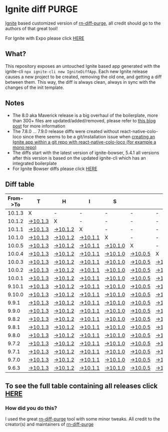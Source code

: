 # Ignite diff PURGE

[Ignite](https://github.com/infinitered/ignite) based customized version of [rn-diff-purge](https://github.com/react-native-community/rn-diff-purge/), all credit should go to the authors of that great tool!

For Ignite with Expo please click [HERE](https://github.com/nirre7/ignite-expo-diff-purge)

## What?

This repository exposes an untouched Ignite based app generated with the ignite-cli
`npx ignite-cli new IgniteDiffApp`. Each new Ignite release causes a new project to be created, removing the old one, and getting a diff between them. This way, the diff is always clean, always in sync with the changes of the init template.

## Notes
- The 8.0 aka Maverick release is a big overhaul of the boilerplate, more than 300+ files are updated/added/removed, please refer to [this blog post](https://shift.infinite.red/announcing-ignite-8-0-maverick-fbbdafbb738e) for more information
- The 7.8.0 ... 7.9.0 release diffs were created without react-native-colo-loco since there seems to be a git/installation issue when [creating an Ignite app within a git repo with react-native-colo-loco (for example a mono repo)](https://github.com/infinitered/ignite/issues/1845)
- The diffs start with the latest version of ignite-bowser, 5.4.1 all versions after this version is based on the updated ignite-cli which has an integrated boilerplate
- For Ignite Bowser diffs please click [HERE](https://github.com/nirre7/ignite-bowser-diff-purge)

## Diff table

| From->To | T                                                                                              | H                                                                                              | I                                                                                              | S                                                                                              |                                                                                                | I                                                                                              | S                                                                                              |                                                                                                | C                                                                                              | O                                                                                              | O                                                                                             | L                                                                                           |                                                                                             |                                                                                             |                                                                                             |                                                                                             |                                                                                             |                                                                                             |                                                                                             |     |
| -------- | ---------------------------------------------------------------------------------------------- | ---------------------------------------------------------------------------------------------- | ---------------------------------------------------------------------------------------------- | ---------------------------------------------------------------------------------------------- | ---------------------------------------------------------------------------------------------- | ---------------------------------------------------------------------------------------------- | ---------------------------------------------------------------------------------------------- | ---------------------------------------------------------------------------------------------- | ---------------------------------------------------------------------------------------------- | ---------------------------------------------------------------------------------------------- | --------------------------------------------------------------------------------------------- | ------------------------------------------------------------------------------------------- | ------------------------------------------------------------------------------------------- | ------------------------------------------------------------------------------------------- | ------------------------------------------------------------------------------------------- | ------------------------------------------------------------------------------------------- | ------------------------------------------------------------------------------------------- | ------------------------------------------------------------------------------------------- | ------------------------------------------------------------------------------------------- | --- |
| 10.1.3   | X                                                                                              | -                                                                                              | -                                                                                              | -                                                                                              | -                                                                                              | -                                                                                              | -                                                                                              | -                                                                                              | -                                                                                              | -                                                                                              | -                                                                                             | -                                                                                           | -                                                                                           | -                                                                                           | -                                                                                           | -                                                                                           | -                                                                                           | -                                                                                           | -                                                                                           | -   |
| 10.1.2   | [->10.1.3](https://github.com/nirre7/ignite-diff-purge/compare/release/10.1.2..release/10.1.3) | X                                                                                              | -                                                                                              | -                                                                                              | -                                                                                              | -                                                                                              | -                                                                                              | -                                                                                              | -                                                                                              | -                                                                                              | -                                                                                             | -                                                                                           | -                                                                                           | -                                                                                           | -                                                                                           | -                                                                                           | -                                                                                           | -                                                                                           | -                                                                                           | -   |
| 10.1.1   | [->10.1.3](https://github.com/nirre7/ignite-diff-purge/compare/release/10.1.1..release/10.1.3) | [->10.1.2](https://github.com/nirre7/ignite-diff-purge/compare/release/10.1.1..release/10.1.2) | X                                                                                              | -                                                                                              | -                                                                                              | -                                                                                              | -                                                                                              | -                                                                                              | -                                                                                              | -                                                                                              | -                                                                                             | -                                                                                           | -                                                                                           | -                                                                                           | -                                                                                           | -                                                                                           | -                                                                                           | -                                                                                           | -                                                                                           | -   |
| 10.1.0   | [->10.1.3](https://github.com/nirre7/ignite-diff-purge/compare/release/10.1.0..release/10.1.3) | [->10.1.2](https://github.com/nirre7/ignite-diff-purge/compare/release/10.1.0..release/10.1.2) | [->10.1.1](https://github.com/nirre7/ignite-diff-purge/compare/release/10.1.0..release/10.1.1) | X                                                                                              | -                                                                                              | -                                                                                              | -                                                                                              | -                                                                                              | -                                                                                              | -                                                                                              | -                                                                                             | -                                                                                           | -                                                                                           | -                                                                                           | -                                                                                           | -                                                                                           | -                                                                                           | -                                                                                           | -                                                                                           | -   |
| 10.0.5   | [->10.1.3](https://github.com/nirre7/ignite-diff-purge/compare/release/10.0.5..release/10.1.3) | [->10.1.2](https://github.com/nirre7/ignite-diff-purge/compare/release/10.0.5..release/10.1.2) | [->10.1.1](https://github.com/nirre7/ignite-diff-purge/compare/release/10.0.5..release/10.1.1) | [->10.1.0](https://github.com/nirre7/ignite-diff-purge/compare/release/10.0.5..release/10.1.0) | X                                                                                              | -                                                                                              | -                                                                                              | -                                                                                              | -                                                                                              | -                                                                                              | -                                                                                             | -                                                                                           | -                                                                                           | -                                                                                           | -                                                                                           | -                                                                                           | -                                                                                           | -                                                                                           | -                                                                                           | -   |
| 10.0.4   | [->10.1.3](https://github.com/nirre7/ignite-diff-purge/compare/release/10.0.4..release/10.1.3) | [->10.1.2](https://github.com/nirre7/ignite-diff-purge/compare/release/10.0.4..release/10.1.2) | [->10.1.1](https://github.com/nirre7/ignite-diff-purge/compare/release/10.0.4..release/10.1.1) | [->10.1.0](https://github.com/nirre7/ignite-diff-purge/compare/release/10.0.4..release/10.1.0) | [->10.0.5](https://github.com/nirre7/ignite-diff-purge/compare/release/10.0.4..release/10.0.5) | X                                                                                              | -                                                                                              | -                                                                                              | -                                                                                              | -                                                                                              | -                                                                                             | -                                                                                           | -                                                                                           | -                                                                                           | -                                                                                           | -                                                                                           | -                                                                                           | -                                                                                           | -                                                                                           | -   |
| 10.0.3   | [->10.1.3](https://github.com/nirre7/ignite-diff-purge/compare/release/10.0.3..release/10.1.3) | [->10.1.2](https://github.com/nirre7/ignite-diff-purge/compare/release/10.0.3..release/10.1.2) | [->10.1.1](https://github.com/nirre7/ignite-diff-purge/compare/release/10.0.3..release/10.1.1) | [->10.1.0](https://github.com/nirre7/ignite-diff-purge/compare/release/10.0.3..release/10.1.0) | [->10.0.5](https://github.com/nirre7/ignite-diff-purge/compare/release/10.0.3..release/10.0.5) | [->10.0.4](https://github.com/nirre7/ignite-diff-purge/compare/release/10.0.3..release/10.0.4) | X                                                                                              | -                                                                                              | -                                                                                              | -                                                                                              | -                                                                                             | -                                                                                           | -                                                                                           | -                                                                                           | -                                                                                           | -                                                                                           | -                                                                                           | -                                                                                           | -                                                                                           | -   |
| 10.0.2   | [->10.1.3](https://github.com/nirre7/ignite-diff-purge/compare/release/10.0.2..release/10.1.3) | [->10.1.2](https://github.com/nirre7/ignite-diff-purge/compare/release/10.0.2..release/10.1.2) | [->10.1.1](https://github.com/nirre7/ignite-diff-purge/compare/release/10.0.2..release/10.1.1) | [->10.1.0](https://github.com/nirre7/ignite-diff-purge/compare/release/10.0.2..release/10.1.0) | [->10.0.5](https://github.com/nirre7/ignite-diff-purge/compare/release/10.0.2..release/10.0.5) | [->10.0.4](https://github.com/nirre7/ignite-diff-purge/compare/release/10.0.2..release/10.0.4) | [->10.0.3](https://github.com/nirre7/ignite-diff-purge/compare/release/10.0.2..release/10.0.3) | X                                                                                              | -                                                                                              | -                                                                                              | -                                                                                             | -                                                                                           | -                                                                                           | -                                                                                           | -                                                                                           | -                                                                                           | -                                                                                           | -                                                                                           | -                                                                                           | -   |
| 10.0.1   | [->10.1.3](https://github.com/nirre7/ignite-diff-purge/compare/release/10.0.1..release/10.1.3) | [->10.1.2](https://github.com/nirre7/ignite-diff-purge/compare/release/10.0.1..release/10.1.2) | [->10.1.1](https://github.com/nirre7/ignite-diff-purge/compare/release/10.0.1..release/10.1.1) | [->10.1.0](https://github.com/nirre7/ignite-diff-purge/compare/release/10.0.1..release/10.1.0) | [->10.0.5](https://github.com/nirre7/ignite-diff-purge/compare/release/10.0.1..release/10.0.5) | [->10.0.4](https://github.com/nirre7/ignite-diff-purge/compare/release/10.0.1..release/10.0.4) | [->10.0.3](https://github.com/nirre7/ignite-diff-purge/compare/release/10.0.1..release/10.0.3) | [->10.0.2](https://github.com/nirre7/ignite-diff-purge/compare/release/10.0.1..release/10.0.2) | X                                                                                              | -                                                                                              | -                                                                                             | -                                                                                           | -                                                                                           | -                                                                                           | -                                                                                           | -                                                                                           | -                                                                                           | -                                                                                           | -                                                                                           | -   |
| 9.10.1   | [->10.1.3](https://github.com/nirre7/ignite-diff-purge/compare/release/9.10.1..release/10.1.3) | [->10.1.2](https://github.com/nirre7/ignite-diff-purge/compare/release/9.10.1..release/10.1.2) | [->10.1.1](https://github.com/nirre7/ignite-diff-purge/compare/release/9.10.1..release/10.1.1) | [->10.1.0](https://github.com/nirre7/ignite-diff-purge/compare/release/9.10.1..release/10.1.0) | [->10.0.5](https://github.com/nirre7/ignite-diff-purge/compare/release/9.10.1..release/10.0.5) | [->10.0.4](https://github.com/nirre7/ignite-diff-purge/compare/release/9.10.1..release/10.0.4) | [->10.0.3](https://github.com/nirre7/ignite-diff-purge/compare/release/9.10.1..release/10.0.3) | [->10.0.2](https://github.com/nirre7/ignite-diff-purge/compare/release/9.10.1..release/10.0.2) | [->10.0.1](https://github.com/nirre7/ignite-diff-purge/compare/release/9.10.1..release/10.0.1) | X                                                                                              | -                                                                                             | -                                                                                           | -                                                                                           | -                                                                                           | -                                                                                           | -                                                                                           | -                                                                                           | -                                                                                           | -                                                                                           | -   |
| 9.10.0   | [->10.1.3](https://github.com/nirre7/ignite-diff-purge/compare/release/9.10.0..release/10.1.3) | [->10.1.2](https://github.com/nirre7/ignite-diff-purge/compare/release/9.10.0..release/10.1.2) | [->10.1.1](https://github.com/nirre7/ignite-diff-purge/compare/release/9.10.0..release/10.1.1) | [->10.1.0](https://github.com/nirre7/ignite-diff-purge/compare/release/9.10.0..release/10.1.0) | [->10.0.5](https://github.com/nirre7/ignite-diff-purge/compare/release/9.10.0..release/10.0.5) | [->10.0.4](https://github.com/nirre7/ignite-diff-purge/compare/release/9.10.0..release/10.0.4) | [->10.0.3](https://github.com/nirre7/ignite-diff-purge/compare/release/9.10.0..release/10.0.3) | [->10.0.2](https://github.com/nirre7/ignite-diff-purge/compare/release/9.10.0..release/10.0.2) | [->10.0.1](https://github.com/nirre7/ignite-diff-purge/compare/release/9.10.0..release/10.0.1) | [->9.10.1](https://github.com/nirre7/ignite-diff-purge/compare/release/9.10.0..release/9.10.1) | X                                                                                             | -                                                                                           | -                                                                                           | -                                                                                           | -                                                                                           | -                                                                                           | -                                                                                           | -                                                                                           | -                                                                                           | -   |
| 9.9.1    | [->10.1.3](https://github.com/nirre7/ignite-diff-purge/compare/release/9.9.1..release/10.1.3)  | [->10.1.2](https://github.com/nirre7/ignite-diff-purge/compare/release/9.9.1..release/10.1.2)  | [->10.1.1](https://github.com/nirre7/ignite-diff-purge/compare/release/9.9.1..release/10.1.1)  | [->10.1.0](https://github.com/nirre7/ignite-diff-purge/compare/release/9.9.1..release/10.1.0)  | [->10.0.5](https://github.com/nirre7/ignite-diff-purge/compare/release/9.9.1..release/10.0.5)  | [->10.0.4](https://github.com/nirre7/ignite-diff-purge/compare/release/9.9.1..release/10.0.4)  | [->10.0.3](https://github.com/nirre7/ignite-diff-purge/compare/release/9.9.1..release/10.0.3)  | [->10.0.2](https://github.com/nirre7/ignite-diff-purge/compare/release/9.9.1..release/10.0.2)  | [->10.0.1](https://github.com/nirre7/ignite-diff-purge/compare/release/9.9.1..release/10.0.1)  | [->9.10.1](https://github.com/nirre7/ignite-diff-purge/compare/release/9.9.1..release/9.10.1)  | [->9.10.0](https://github.com/nirre7/ignite-diff-purge/compare/release/9.9.1..release/9.10.0) | X                                                                                           | -                                                                                           | -                                                                                           | -                                                                                           | -                                                                                           | -                                                                                           | -                                                                                           | -                                                                                           | -   |
| 9.9.0    | [->10.1.3](https://github.com/nirre7/ignite-diff-purge/compare/release/9.9.0..release/10.1.3)  | [->10.1.2](https://github.com/nirre7/ignite-diff-purge/compare/release/9.9.0..release/10.1.2)  | [->10.1.1](https://github.com/nirre7/ignite-diff-purge/compare/release/9.9.0..release/10.1.1)  | [->10.1.0](https://github.com/nirre7/ignite-diff-purge/compare/release/9.9.0..release/10.1.0)  | [->10.0.5](https://github.com/nirre7/ignite-diff-purge/compare/release/9.9.0..release/10.0.5)  | [->10.0.4](https://github.com/nirre7/ignite-diff-purge/compare/release/9.9.0..release/10.0.4)  | [->10.0.3](https://github.com/nirre7/ignite-diff-purge/compare/release/9.9.0..release/10.0.3)  | [->10.0.2](https://github.com/nirre7/ignite-diff-purge/compare/release/9.9.0..release/10.0.2)  | [->10.0.1](https://github.com/nirre7/ignite-diff-purge/compare/release/9.9.0..release/10.0.1)  | [->9.10.1](https://github.com/nirre7/ignite-diff-purge/compare/release/9.9.0..release/9.10.1)  | [->9.10.0](https://github.com/nirre7/ignite-diff-purge/compare/release/9.9.0..release/9.10.0) | [->9.9.1](https://github.com/nirre7/ignite-diff-purge/compare/release/9.9.0..release/9.9.1) | X                                                                                           | -                                                                                           | -                                                                                           | -                                                                                           | -                                                                                           | -                                                                                           | -                                                                                           | -   |
| 9.8.2    | [->10.1.3](https://github.com/nirre7/ignite-diff-purge/compare/release/9.8.2..release/10.1.3)  | [->10.1.2](https://github.com/nirre7/ignite-diff-purge/compare/release/9.8.2..release/10.1.2)  | [->10.1.1](https://github.com/nirre7/ignite-diff-purge/compare/release/9.8.2..release/10.1.1)  | [->10.1.0](https://github.com/nirre7/ignite-diff-purge/compare/release/9.8.2..release/10.1.0)  | [->10.0.5](https://github.com/nirre7/ignite-diff-purge/compare/release/9.8.2..release/10.0.5)  | [->10.0.4](https://github.com/nirre7/ignite-diff-purge/compare/release/9.8.2..release/10.0.4)  | [->10.0.3](https://github.com/nirre7/ignite-diff-purge/compare/release/9.8.2..release/10.0.3)  | [->10.0.2](https://github.com/nirre7/ignite-diff-purge/compare/release/9.8.2..release/10.0.2)  | [->10.0.1](https://github.com/nirre7/ignite-diff-purge/compare/release/9.8.2..release/10.0.1)  | [->9.10.1](https://github.com/nirre7/ignite-diff-purge/compare/release/9.8.2..release/9.10.1)  | [->9.10.0](https://github.com/nirre7/ignite-diff-purge/compare/release/9.8.2..release/9.10.0) | [->9.9.1](https://github.com/nirre7/ignite-diff-purge/compare/release/9.8.2..release/9.9.1) | [->9.9.0](https://github.com/nirre7/ignite-diff-purge/compare/release/9.8.2..release/9.9.0) | X                                                                                           | -                                                                                           | -                                                                                           | -                                                                                           | -                                                                                           | -                                                                                           | -   |
| 9.8.1    | [->10.1.3](https://github.com/nirre7/ignite-diff-purge/compare/release/9.8.1..release/10.1.3)  | [->10.1.2](https://github.com/nirre7/ignite-diff-purge/compare/release/9.8.1..release/10.1.2)  | [->10.1.1](https://github.com/nirre7/ignite-diff-purge/compare/release/9.8.1..release/10.1.1)  | [->10.1.0](https://github.com/nirre7/ignite-diff-purge/compare/release/9.8.1..release/10.1.0)  | [->10.0.5](https://github.com/nirre7/ignite-diff-purge/compare/release/9.8.1..release/10.0.5)  | [->10.0.4](https://github.com/nirre7/ignite-diff-purge/compare/release/9.8.1..release/10.0.4)  | [->10.0.3](https://github.com/nirre7/ignite-diff-purge/compare/release/9.8.1..release/10.0.3)  | [->10.0.2](https://github.com/nirre7/ignite-diff-purge/compare/release/9.8.1..release/10.0.2)  | [->10.0.1](https://github.com/nirre7/ignite-diff-purge/compare/release/9.8.1..release/10.0.1)  | [->9.10.1](https://github.com/nirre7/ignite-diff-purge/compare/release/9.8.1..release/9.10.1)  | [->9.10.0](https://github.com/nirre7/ignite-diff-purge/compare/release/9.8.1..release/9.10.0) | [->9.9.1](https://github.com/nirre7/ignite-diff-purge/compare/release/9.8.1..release/9.9.1) | [->9.9.0](https://github.com/nirre7/ignite-diff-purge/compare/release/9.8.1..release/9.9.0) | [->9.8.2](https://github.com/nirre7/ignite-diff-purge/compare/release/9.8.1..release/9.8.2) | X                                                                                           | -                                                                                           | -                                                                                           | -                                                                                           | -                                                                                           | -   |
| 9.8.0    | [->10.1.3](https://github.com/nirre7/ignite-diff-purge/compare/release/9.8.0..release/10.1.3)  | [->10.1.2](https://github.com/nirre7/ignite-diff-purge/compare/release/9.8.0..release/10.1.2)  | [->10.1.1](https://github.com/nirre7/ignite-diff-purge/compare/release/9.8.0..release/10.1.1)  | [->10.1.0](https://github.com/nirre7/ignite-diff-purge/compare/release/9.8.0..release/10.1.0)  | [->10.0.5](https://github.com/nirre7/ignite-diff-purge/compare/release/9.8.0..release/10.0.5)  | [->10.0.4](https://github.com/nirre7/ignite-diff-purge/compare/release/9.8.0..release/10.0.4)  | [->10.0.3](https://github.com/nirre7/ignite-diff-purge/compare/release/9.8.0..release/10.0.3)  | [->10.0.2](https://github.com/nirre7/ignite-diff-purge/compare/release/9.8.0..release/10.0.2)  | [->10.0.1](https://github.com/nirre7/ignite-diff-purge/compare/release/9.8.0..release/10.0.1)  | [->9.10.1](https://github.com/nirre7/ignite-diff-purge/compare/release/9.8.0..release/9.10.1)  | [->9.10.0](https://github.com/nirre7/ignite-diff-purge/compare/release/9.8.0..release/9.10.0) | [->9.9.1](https://github.com/nirre7/ignite-diff-purge/compare/release/9.8.0..release/9.9.1) | [->9.9.0](https://github.com/nirre7/ignite-diff-purge/compare/release/9.8.0..release/9.9.0) | [->9.8.2](https://github.com/nirre7/ignite-diff-purge/compare/release/9.8.0..release/9.8.2) | [->9.8.1](https://github.com/nirre7/ignite-diff-purge/compare/release/9.8.0..release/9.8.1) | X                                                                                           | -                                                                                           | -                                                                                           | -                                                                                           | -   |
| 9.7.2    | [->10.1.3](https://github.com/nirre7/ignite-diff-purge/compare/release/9.7.2..release/10.1.3)  | [->10.1.2](https://github.com/nirre7/ignite-diff-purge/compare/release/9.7.2..release/10.1.2)  | [->10.1.1](https://github.com/nirre7/ignite-diff-purge/compare/release/9.7.2..release/10.1.1)  | [->10.1.0](https://github.com/nirre7/ignite-diff-purge/compare/release/9.7.2..release/10.1.0)  | [->10.0.5](https://github.com/nirre7/ignite-diff-purge/compare/release/9.7.2..release/10.0.5)  | [->10.0.4](https://github.com/nirre7/ignite-diff-purge/compare/release/9.7.2..release/10.0.4)  | [->10.0.3](https://github.com/nirre7/ignite-diff-purge/compare/release/9.7.2..release/10.0.3)  | [->10.0.2](https://github.com/nirre7/ignite-diff-purge/compare/release/9.7.2..release/10.0.2)  | [->10.0.1](https://github.com/nirre7/ignite-diff-purge/compare/release/9.7.2..release/10.0.1)  | [->9.10.1](https://github.com/nirre7/ignite-diff-purge/compare/release/9.7.2..release/9.10.1)  | [->9.10.0](https://github.com/nirre7/ignite-diff-purge/compare/release/9.7.2..release/9.10.0) | [->9.9.1](https://github.com/nirre7/ignite-diff-purge/compare/release/9.7.2..release/9.9.1) | [->9.9.0](https://github.com/nirre7/ignite-diff-purge/compare/release/9.7.2..release/9.9.0) | [->9.8.2](https://github.com/nirre7/ignite-diff-purge/compare/release/9.7.2..release/9.8.2) | [->9.8.1](https://github.com/nirre7/ignite-diff-purge/compare/release/9.7.2..release/9.8.1) | [->9.8.0](https://github.com/nirre7/ignite-diff-purge/compare/release/9.7.2..release/9.8.0) | X                                                                                           | -                                                                                           | -                                                                                           | -   |
| 9.7.1    | [->10.1.3](https://github.com/nirre7/ignite-diff-purge/compare/release/9.7.1..release/10.1.3)  | [->10.1.2](https://github.com/nirre7/ignite-diff-purge/compare/release/9.7.1..release/10.1.2)  | [->10.1.1](https://github.com/nirre7/ignite-diff-purge/compare/release/9.7.1..release/10.1.1)  | [->10.1.0](https://github.com/nirre7/ignite-diff-purge/compare/release/9.7.1..release/10.1.0)  | [->10.0.5](https://github.com/nirre7/ignite-diff-purge/compare/release/9.7.1..release/10.0.5)  | [->10.0.4](https://github.com/nirre7/ignite-diff-purge/compare/release/9.7.1..release/10.0.4)  | [->10.0.3](https://github.com/nirre7/ignite-diff-purge/compare/release/9.7.1..release/10.0.3)  | [->10.0.2](https://github.com/nirre7/ignite-diff-purge/compare/release/9.7.1..release/10.0.2)  | [->10.0.1](https://github.com/nirre7/ignite-diff-purge/compare/release/9.7.1..release/10.0.1)  | [->9.10.1](https://github.com/nirre7/ignite-diff-purge/compare/release/9.7.1..release/9.10.1)  | [->9.10.0](https://github.com/nirre7/ignite-diff-purge/compare/release/9.7.1..release/9.10.0) | [->9.9.1](https://github.com/nirre7/ignite-diff-purge/compare/release/9.7.1..release/9.9.1) | [->9.9.0](https://github.com/nirre7/ignite-diff-purge/compare/release/9.7.1..release/9.9.0) | [->9.8.2](https://github.com/nirre7/ignite-diff-purge/compare/release/9.7.1..release/9.8.2) | [->9.8.1](https://github.com/nirre7/ignite-diff-purge/compare/release/9.7.1..release/9.8.1) | [->9.8.0](https://github.com/nirre7/ignite-diff-purge/compare/release/9.7.1..release/9.8.0) | [->9.7.2](https://github.com/nirre7/ignite-diff-purge/compare/release/9.7.1..release/9.7.2) | X                                                                                           | -                                                                                           | -   |
| 9.7.0    | [->10.1.3](https://github.com/nirre7/ignite-diff-purge/compare/release/9.7.0..release/10.1.3)  | [->10.1.2](https://github.com/nirre7/ignite-diff-purge/compare/release/9.7.0..release/10.1.2)  | [->10.1.1](https://github.com/nirre7/ignite-diff-purge/compare/release/9.7.0..release/10.1.1)  | [->10.1.0](https://github.com/nirre7/ignite-diff-purge/compare/release/9.7.0..release/10.1.0)  | [->10.0.5](https://github.com/nirre7/ignite-diff-purge/compare/release/9.7.0..release/10.0.5)  | [->10.0.4](https://github.com/nirre7/ignite-diff-purge/compare/release/9.7.0..release/10.0.4)  | [->10.0.3](https://github.com/nirre7/ignite-diff-purge/compare/release/9.7.0..release/10.0.3)  | [->10.0.2](https://github.com/nirre7/ignite-diff-purge/compare/release/9.7.0..release/10.0.2)  | [->10.0.1](https://github.com/nirre7/ignite-diff-purge/compare/release/9.7.0..release/10.0.1)  | [->9.10.1](https://github.com/nirre7/ignite-diff-purge/compare/release/9.7.0..release/9.10.1)  | [->9.10.0](https://github.com/nirre7/ignite-diff-purge/compare/release/9.7.0..release/9.10.0) | [->9.9.1](https://github.com/nirre7/ignite-diff-purge/compare/release/9.7.0..release/9.9.1) | [->9.9.0](https://github.com/nirre7/ignite-diff-purge/compare/release/9.7.0..release/9.9.0) | [->9.8.2](https://github.com/nirre7/ignite-diff-purge/compare/release/9.7.0..release/9.8.2) | [->9.8.1](https://github.com/nirre7/ignite-diff-purge/compare/release/9.7.0..release/9.8.1) | [->9.8.0](https://github.com/nirre7/ignite-diff-purge/compare/release/9.7.0..release/9.8.0) | [->9.7.2](https://github.com/nirre7/ignite-diff-purge/compare/release/9.7.0..release/9.7.2) | [->9.7.1](https://github.com/nirre7/ignite-diff-purge/compare/release/9.7.0..release/9.7.1) | X                                                                                           | -   |
| 9.6.3    | [->10.1.3](https://github.com/nirre7/ignite-diff-purge/compare/release/9.6.3..release/10.1.3)  | [->10.1.2](https://github.com/nirre7/ignite-diff-purge/compare/release/9.6.3..release/10.1.2)  | [->10.1.1](https://github.com/nirre7/ignite-diff-purge/compare/release/9.6.3..release/10.1.1)  | [->10.1.0](https://github.com/nirre7/ignite-diff-purge/compare/release/9.6.3..release/10.1.0)  | [->10.0.5](https://github.com/nirre7/ignite-diff-purge/compare/release/9.6.3..release/10.0.5)  | [->10.0.4](https://github.com/nirre7/ignite-diff-purge/compare/release/9.6.3..release/10.0.4)  | [->10.0.3](https://github.com/nirre7/ignite-diff-purge/compare/release/9.6.3..release/10.0.3)  | [->10.0.2](https://github.com/nirre7/ignite-diff-purge/compare/release/9.6.3..release/10.0.2)  | [->10.0.1](https://github.com/nirre7/ignite-diff-purge/compare/release/9.6.3..release/10.0.1)  | [->9.10.1](https://github.com/nirre7/ignite-diff-purge/compare/release/9.6.3..release/9.10.1)  | [->9.10.0](https://github.com/nirre7/ignite-diff-purge/compare/release/9.6.3..release/9.10.0) | [->9.9.1](https://github.com/nirre7/ignite-diff-purge/compare/release/9.6.3..release/9.9.1) | [->9.9.0](https://github.com/nirre7/ignite-diff-purge/compare/release/9.6.3..release/9.9.0) | [->9.8.2](https://github.com/nirre7/ignite-diff-purge/compare/release/9.6.3..release/9.8.2) | [->9.8.1](https://github.com/nirre7/ignite-diff-purge/compare/release/9.6.3..release/9.8.1) | [->9.8.0](https://github.com/nirre7/ignite-diff-purge/compare/release/9.6.3..release/9.8.0) | [->9.7.2](https://github.com/nirre7/ignite-diff-purge/compare/release/9.6.3..release/9.7.2) | [->9.7.1](https://github.com/nirre7/ignite-diff-purge/compare/release/9.6.3..release/9.7.1) | [->9.7.0](https://github.com/nirre7/ignite-diff-purge/compare/release/9.6.3..release/9.7.0) | X   |

## To see the full table containing all releases click [HERE](https://nirre7.github.io/ignite-diff-purge/)

### How did you do this?

I used the great [rn-diff-purge](https://github.com/react-native-community/rn-diff-purge/) tool with some minor tweaks.
All credit to the creator(s) and maintainers of [rn-diff-purge](https://github.com/react-native-community/rn-diff-purge/)

